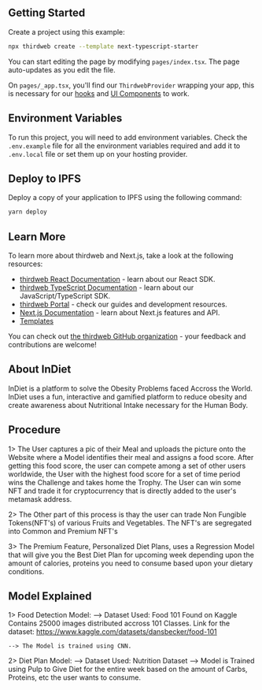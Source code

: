 ## Getting Started

Create a project using this example:

```bash
npx thirdweb create --template next-typescript-starter
```

You can start editing the page by modifying `pages/index.tsx`. The page auto-updates as you edit the file.

On `pages/_app.tsx`, you'll find our `ThirdwebProvider` wrapping your app, this is necessary for our [hooks](https://portal.thirdweb.com/react) and
[UI Components](https://portal.thirdweb.com/ui-components) to work.

## Environment Variables

To run this project, you will need to add environment variables. Check the `.env.example` file for all the environment variables required and add it to `.env.local` file or set them up on your hosting provider.

## Deploy to IPFS

Deploy a copy of your application to IPFS using the following command:

```bash
yarn deploy
```

## Learn More

To learn more about thirdweb and Next.js, take a look at the following resources:

- [thirdweb React Documentation](https://docs.thirdweb.com/react) - learn about our React SDK.
- [thirdweb TypeScript Documentation](https://docs.thirdweb.com/typescript) - learn about our JavaScript/TypeScript SDK.
- [thirdweb Portal](https://docs.thirdweb.com) - check our guides and development resources.
- [Next.js Documentation](https://nextjs.org/docs) - learn about Next.js features and API.
- [Templates](https://thirdweb.com/templates)

You can check out [the thirdweb GitHub organization](https://github.com/thirdweb-dev) - your feedback and contributions are welcome!

## About InDiet

InDiet is a platform to solve the Obesity Problems faced Accross the World. InDiet uses a fun, interactive and gamified platform to reduce obesity and create awareness about Nutritional Intake necessary for the Human Body.

## Procedure

1> The User captures a pic of their Meal and uploads the picture onto the Website where a Model identifies their meal and assigns a food score. After getting this food score, the user can compete among a set of other users worldwide, the User with the highest food score for a set of time period wins the Challenge and takes home the Trophy. The User can win some NFT and trade it for cryptocurrency that is directly added to the user's metamask address.

2> The Other part of this process is thay the user can trade Non Fungible Tokens(NFT's) of various Fruits and Vegetables. The NFT's are segregated into Common and Premium NFT's

3> The Premium Feature, Personalized Diet Plans, uses a Regression Model that will give you the Best Diet Plan for upcoming week depending upon the amount of calories, proteins you need to consume based upon your dietary conditions.

## Model Explained

1> Food Detection Model:
    --> Dataset Used: Food 101
        Found on Kaggle
        Contains 25000 images distributed accross 101 Classes.
        Link for the dataset: https://www.kaggle.com/datasets/dansbecker/food-101

    --> The Model is trained using CNN.

2> Diet Plan Model: 
    --> Dataset Used: Nutrition Dataset
    --> Model is Trained using Pulp to Give Diet for the entire week based on the amount of Carbs, Proteins, etc the user wants to consume.


